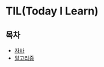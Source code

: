# TIL(Today I Learn)

## 목차  
  - [자바](https://github.com/KIM-KYOUNG-OH/TIL/tree/master/Java)   
  - [알고리즘](https://github.com/KIM-KYOUNG-OH/TIL/tree/master/Algorithm)  
  
